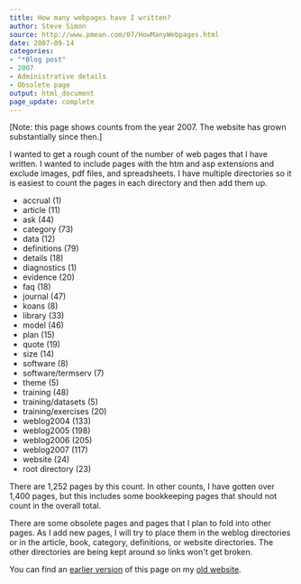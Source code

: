 ```yaml
---
title: How many webpages have I written?
author: Steve Simon
source: http://www.pmean.com/07/HowManyWebpages.html
date: 2007-09-14
categories:
- "*Blog post"
- 2007
- Administrative details
- Obsolete page
output: html_document
page_update: complete
---
```


[Note: this page shows counts from the year 2007. The website has grown substantially since then.]

I wanted to get a rough count of the number of web pages that I have written. I wanted to include pages with the htm and asp extensions and exclude images, pdf files, and spreadsheets. I have multiple directories so it is easiest to count the pages in each directory and then add them up.

+ accrual (1)
+ article (11)
+ ask (44)
+ category (73)
+ data (12)
+ definitions (79)
+ details (18)
+ diagnostics (1)
+ evidence (20)
+ faq (18)
+ journal (47)
+ koans (8)
+ library (33)
+ model (46)
+ plan (15)
+ quote (19)
+ size (14)
+ software (8)
+ software/termserv (7)
+ theme (5)
+ training (48)
+ training/datasets (5)
+ training/exercises (20)
+ weblog2004 (133)
+ weblog2005 (198)
+ weblog2006 (205)
+ weblog2007 (117)
+ website (24)
+ root directory (23)

There are 1,252 pages by this count. In other counts, I have gotten over 1,400 pages, but this includes some bookkeeping pages that should not count in the overall total.

There are some obsolete pages and pages that I plan to fold into other pages. As I add new pages, I will try to place them in the weblog directories or in the article, book, category, definitions, or website directories. The other directories are being kept around so links won't get broken.

You can find an [earlier version][sim1] of this page on my [old website][sim2].

[sim1]: http://www.pmean.com/07/HowManyWebpages.html
[sim2]: http://www.pmean.com
